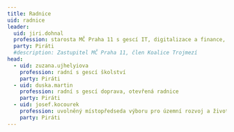 ```yaml
---
title: Radnice
uid: radnice
leader:
  uid: jiri.dohnal
  profession: starosta MČ Praha 11 s gescí IT, digitalizace a finance, krizové řízení, předseda MS
  party: Piráti
  #description: Zastupitel MČ Praha 11, člen Koalice Trojmezí
head: 
  - uid: zuzana.ujhelyiova
    profession: radní s gescí školství
    party: Piráti
  - uid: duska.martin
    profession: radní s gescí doprava, otevřená radnice
    party: Piráti  
  - uid: josef.kocourek
    profession: uvolněný místopředseda výboru pro územní rozvoj a životní prostředí, územní rozvoj, doprava
    party: Piráti
---
```

